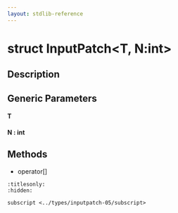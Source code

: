 ```yaml
---
layout: stdlib-reference
---
```


# struct InputPatch\<T, N:int\>

## Description



## Generic Parameters

####  <a id="typeparam-T"></a>T
####  <a id="decl-N"></a>N  : int

## Methods

* operator\[\]


```{toctree}
:titlesonly:
:hidden:

subscript <../types/inputpatch-05/subscript>
```
